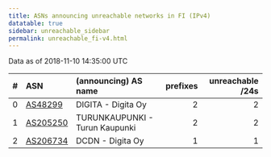 ```yaml
---
title: ASNs announcing unreachable networks in FI (IPv4)
datatable: true
sidebar: unreachable_sidebar
permalink: unreachable_fi-v4.html
---
```


Data as of 2018-11-10 14:35:00 UTC


<div class="datatable-begin"></div>

|   # | ASN                                      | (announcing) AS name           |   prefixes |   unreachable /24s |
|----:|:-----------------------------------------|:-------------------------------|-----------:|-------------------:|
|   0 | [AS48299](unreachable_AS48299-v4.html)   | DIGITA - Digita Oy             |          2 |                  2 |
|   1 | [AS205250](unreachable_AS205250-v4.html) | TURUNKAUPUNKI - Turun Kaupunki |          2 |                  2 |
|   2 | [AS206734](unreachable_AS206734-v4.html) | DCDN - Digita Oy               |          1 |                  1 |

<div class="datatable-end"></div>